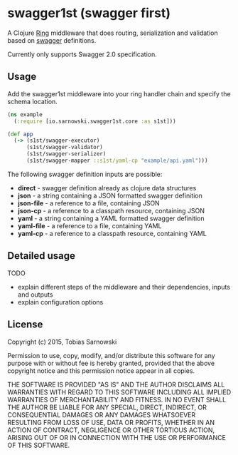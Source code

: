 # swagger1st (swagger first)

A Clojure [Ring](https://github.com/ring-clojure/ring) middleware that does routing, serialization and validation based
on [swagger](http://swagger.io/) definitions.

Currently only supports Swagger 2.0 specification.

## Usage

Add the swagger1st middleware into your ring handler chain and specify the schema location.

```clojure
(ns example
  (:require [io.sarnowski.swagger1st.core :as s1st]))

(def app
  (-> (s1st/swagger-executor)
      (s1st/swagger-validator)
      (s1st/swagger-serializer)
      (s1st/swagger-mapper ::s1st/yaml-cp "example/api.yaml")))
```

The following swagger definition inputs are possible:

* **direct** - swagger definition already as clojure data structures
* **json** - a string containing a JSON formatted swagger definition
* **json-file** - a reference to a file, containing JSON
* **json-cp** - a reference to a classpath resource, containing JSON
* **yaml** - a string containing a YAML formatted swagger definition
* **yaml-file** - a reference to a file, containing YAML
* **yaml-cp** - a reference to a classpath resource, containing YAML

## Detailed usage

TODO
* explain different steps of the middleware and their dependencies, inputs and outputs
* explain configuration options

## License

Copyright (c) 2015, Tobias Sarnowski

Permission to use, copy, modify, and/or distribute this software for any purpose with or without fee is hereby granted,
provided that the above copyright notice and this permission notice appear in all copies.

THE SOFTWARE IS PROVIDED "AS IS" AND THE AUTHOR DISCLAIMS ALL WARRANTIES WITH REGARD TO THIS SOFTWARE INCLUDING ALL
IMPLIED WARRANTIES OF MERCHANTABILITY AND FITNESS. IN NO EVENT SHALL THE AUTHOR BE LIABLE FOR ANY SPECIAL, DIRECT,
INDIRECT, OR CONSEQUENTIAL DAMAGES OR ANY DAMAGES WHATSOEVER RESULTING FROM LOSS OF USE, DATA OR PROFITS, WHETHER IN AN
ACTION OF CONTRACT, NEGLIGENCE OR OTHER TORTIOUS ACTION, ARISING OUT OF OR IN CONNECTION WITH THE USE OR PERFORMANCE OF
THIS SOFTWARE.
